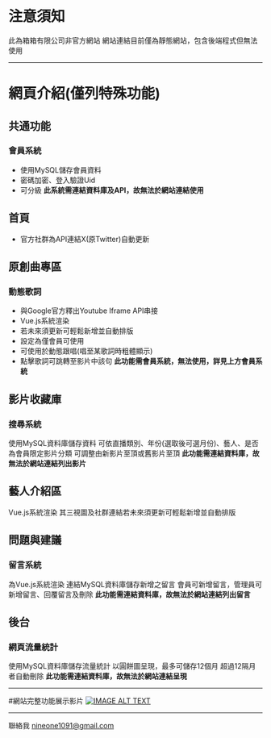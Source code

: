 # 注意須知
此為箱箱有限公司非官方網站
網站連結目前僅為靜態網站，包含後端程式但無法使用

---
# 網頁介紹(僅列特殊功能)
## 共通功能
### 會員系統
* 使用MySQL儲存會員資料
* 密碼加密、登入驗證Uid
* 可分級
**此系統需連結資料庫及API，故無法於網站連結使用**
## 首頁
* 官方社群為API連結X(原Twitter)自動更新
## 原創曲專區
### 動態歌詞
* 與Google官方釋出Youtube Iframe API串接
* Vue.js系統渲染
* 若未來須更新可輕鬆新增並自動排版
* 設定為僅會員可使用
* 可使用於動態跟唱(唱至某歌詞時粗體顯示)
* 點擊歌詞可跳轉至影片中該句
**此功能需會員系統，無法使用，詳見上方會員系統**
## 影片收藏庫
### 搜尋系統
使用MySQL資料庫儲存資料
可依直播類別、年份(選取後可選月份)、藝人、是否為會員限定影片分類
可調整由新影片至頂或舊影片至頂
**此功能需連結資料庫，故無法於網站連結列出影片**
## 藝人介紹區
Vue.js系統渲染
其三視圖及社群連結若未來須更新可輕鬆新增並自動排版
## 問題與建議
### 留言系統
為Vue.js系統渲染
連結MySQL資料庫儲存新增之留言
會員可新增留言，管理員可新增留言、回覆留言及刪除
**此功能需連結資料庫，故無法於網站連結列出留言**
## 後台
### 網頁流量統計
使用MySQL資料庫儲存流量統計
以圓餅圖呈現，最多可儲存12個月
超過12隔月者自動刪除
**此功能需連結資料庫，故無法於網站連結呈現**

---
#網站完整功能展示影片
[![IMAGE ALT TEXT](http://img.youtube.com/vi/jEtjJZFgqrU/0.jpg)](https://www.youtube.com/watch?v=jEtjJZFgqrU "TheBox網站")

---
聯絡我
nineone1091@gmail.com

